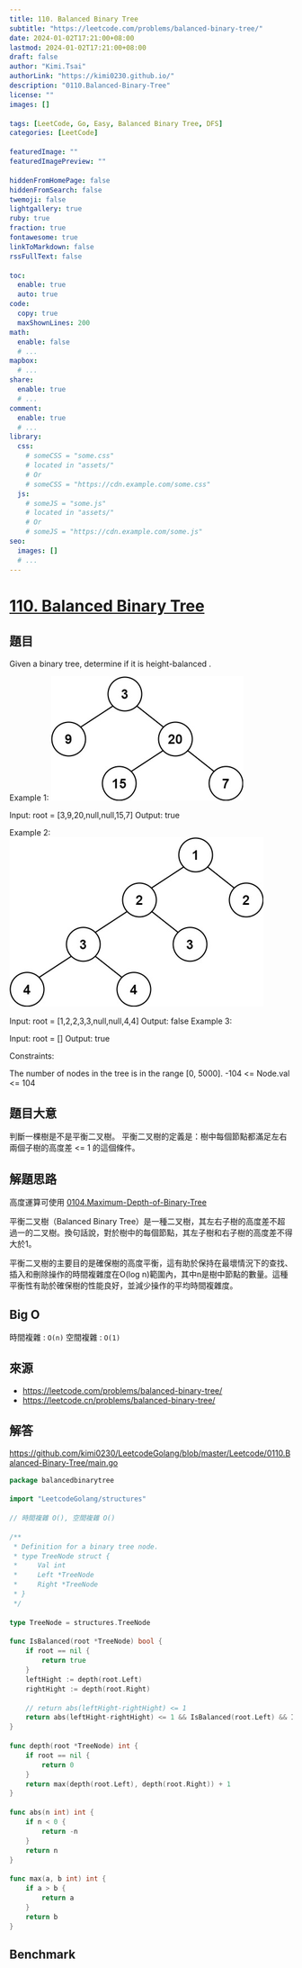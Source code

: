 ```yaml
---
title: 110. Balanced Binary Tree
subtitle: "https://leetcode.com/problems/balanced-binary-tree/"
date: 2024-01-02T17:21:00+08:00
lastmod: 2024-01-02T17:21:00+08:00
draft: false
author: "Kimi.Tsai"
authorLink: "https://kimi0230.github.io/"
description: "0110.Balanced-Binary-Tree"
license: ""
images: []

tags: [LeetCode, Go, Easy, Balanced Binary Tree, DFS]
categories: [LeetCode]

featuredImage: ""
featuredImagePreview: ""

hiddenFromHomePage: false
hiddenFromSearch: false
twemoji: false
lightgallery: true
ruby: true
fraction: true
fontawesome: true
linkToMarkdown: false
rssFullText: false

toc:
  enable: true
  auto: true
code:
  copy: true
  maxShownLines: 200
math:
  enable: false
  # ...
mapbox:
  # ...
share:
  enable: true
  # ...
comment:
  enable: true
  # ...
library:
  css:
    # someCSS = "some.css"
    # located in "assets/"
    # Or
    # someCSS = "https://cdn.example.com/some.css"
  js:
    # someJS = "some.js"
    # located in "assets/"
    # Or
    # someJS = "https://cdn.example.com/some.js"
seo:
  images: []
  # ...
---
```

# [110. Balanced Binary Tree](https://leetcode.com/problems/balanced-binary-tree/)

## 題目
Given a binary tree, determine if it is 
height-balanced
.


Example 1:
![](balance_1.jpg)


Input: root = [3,9,20,null,null,15,7]
Output: true



Example 2:
![](balance_2.jpg)

Input: root = [1,2,2,3,3,null,null,4,4]
Output: false
Example 3:

Input: root = []
Output: true
 

Constraints:

The number of nodes in the tree is in the range [0, 5000].
-104 <= Node.val <= 104

## 題目大意

判斷一棵樹是不是平衡二叉樹。 平衡二叉樹的定義是：樹中每個節點都滿足左右兩個子樹的高度差 <= 1 的這個條件。

## 解題思路

高度運算可使用 [0104.Maximum-Depth-of-Binary-Tree](../0104.Maximum-Depth-of-Binary-Tree/README.md)

平衡二叉樹（Balanced Binary Tree）是一種二叉樹，其左右子樹的高度差不超過一的二叉樹。換句話說，對於樹中的每個節點，其左子樹和右子樹的高度差不得大於1。

平衡二叉樹的主要目的是確保樹的高度平衡，這有助於保持在最壞情況下的查找、插入和刪除操作的時間複雜度在O(log n)範圍內，其中n是樹中節點的數量。這種平衡性有助於確保樹的性能良好，並減少操作的平均時間複雜度。

## Big O
時間複雜 : `O(n)`
空間複雜 : `O(1)`

## 來源
* https://leetcode.com/problems/balanced-binary-tree/
* https://leetcode.cn/problems/balanced-binary-tree/

## 解答
https://github.com/kimi0230/LeetcodeGolang/blob/master/Leetcode/0110.Balanced-Binary-Tree/main.go

```go
package balancedbinarytree

import "LeetcodeGolang/structures"

// 時間複雜 O(), 空間複雜 O()

/**
 * Definition for a binary tree node.
 * type TreeNode struct {
 *     Val int
 *     Left *TreeNode
 *     Right *TreeNode
 * }
 */

type TreeNode = structures.TreeNode

func IsBalanced(root *TreeNode) bool {
	if root == nil {
		return true
	}
	leftHight := depth(root.Left)
	rightHight := depth(root.Right)

	// return abs(leftHight-rightHight) <= 1
	return abs(leftHight-rightHight) <= 1 && IsBalanced(root.Left) && IsBalanced(root.Right)
}

func depth(root *TreeNode) int {
	if root == nil {
		return 0
	}
	return max(depth(root.Left), depth(root.Right)) + 1
}

func abs(n int) int {
	if n < 0 {
		return -n
	}
	return n
}

func max(a, b int) int {
	if a > b {
		return a
	}
	return b
}

```

##  Benchmark

```sh

```